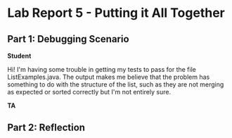 # Lab Report 5 - Putting it All Together

## Part 1: Debugging Scenario

__Student__

Hi! I'm having some trouble in getting my tests to pass for the file ListExamples.java. The output makes me believe that the problem has something to do with the structure of the list, such as they are not merging as expected or sorted correctly but I'm not entirely sure. 



__TA__

## Part 2: Reflection
